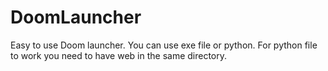 # DoomLauncher
Easy to use Doom launcher.
You can use exe file or python.
For python file to work you need to have web in the same directory.
